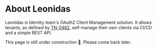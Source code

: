 # About Leonidas

Leonidas is Identity team's OAuth2 Client Management solution. It allows tenants, as defined
by [TN-0482](http://go/tn-0482), self-manage their own clients via CI/CD and
a simple REST API.



This page is still under construction :construction:. Please come back later.

